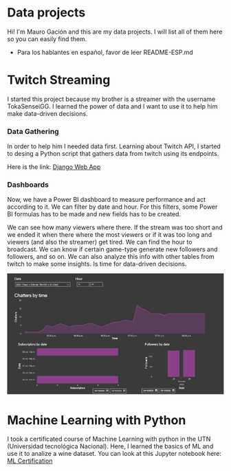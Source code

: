 # Data projects
Hi! I'm Mauro Gación and this are my data projects. I will list all of them here so you can easily find them.

* Para los hablantes en español, favor de leer README-ESP.md

# Twitch Streaming
I started this project because my brother is a streamer with the username TokaSenseiGG.
I learned the power of data and I want to use it to help him make data-driven decisions.

### Data Gathering
In order to help him I needed data first. Learning about Twitch API, I started to desing a Python script that gathers data from twitch using its endpoints. 

Here is the link: [Django Web App](https://github.com/MGKuro/Django_Web)

### Dashboards
Now, we have a Power BI dashboard to measure performance and act according to it. We can filter by date and hour. For this filters, some Power BI formulas has to be made and new fields has to be created. 

We can see how many viewers where there. If the stream was too short and we ended it when there where the most viewers or if it was too long and viewers (and also the streamer) get tired. We can find the hour to broadcast. We can know if certain game-type generate new followers and followers, and so on. We can also analyze this info with other tables from twitch to make some insights. Is time for data-driven decisions.

![alt text](https://github.com/MGKuro/Data/blob/master/stream.png?raw=true)

# Machine Learning with Python
I took a certificated course of Machine Learning with python in the UTN (Universidad tecnológica Nacional). Here, I learned the basics of ML and use it to analize a wine dataset.
You can look at this Jupyter notebook here: [ML Certification](https://github.com/MGKuro/ML-Cap)
